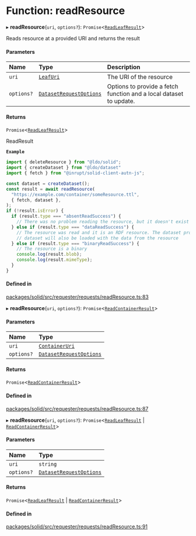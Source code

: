 # Function: readResource

▸ **readResource**(`uri`, `options?`): `Promise`\<[`ReadLeafResult`](../types/ReadLeafResult.md)\>

Reads resource at a provided URI and returns the result

#### Parameters

| Name | Type | Description |
| :------ | :------ | :------ |
| `uri` | [`LeafUri`](../types/LeafUri.md) | The URI of the resource |
| `options?` | [`DatasetRequestOptions`](../interfaces/DatasetRequestOptions.md) | Options to provide a fetch function and a local dataset to update. |

#### Returns

`Promise`\<[`ReadLeafResult`](../types/ReadLeafResult.md)\>

ReadResult

**`Example`**

```typescript
import { deleteResource } from "@ldo/solid";
import { createDataset } from "@ldo/dataset"
import { fetch } from "@inrupt/solid-client-autn-js";

const dataset = createDataset();
const result = await readResource(
  "https://example.com/container/someResource.ttl",
  { fetch, dataset },
);
if (!result.isError) {
  if (result.type === "absentReadSuccess") {
    // There was no problem reading the resource, but it doesn't exist
  } else if (result.type === "dataReadSuccess") {
    // The resource was read and it is an RDF resource. The dataset provided
    // dataset will also be loaded with the data from the resource
  } else if (result.type === "binaryReadSuccess") {
    // The resource is a binary
    console.log(result.blob);
    console.log(result.mimeType);
  }
}
```

#### Defined in

[packages/solid/src/requester/requests/readResource.ts:83](https://github.com/o-development/ldo/blob/b955d3b/packages/solid/src/requester/requests/readResource.ts#L83)

▸ **readResource**(`uri`, `options?`): `Promise`\<[`ReadContainerResult`](../types/ReadContainerResult.md)\>

#### Parameters

| Name | Type |
| :------ | :------ |
| `uri` | [`ContainerUri`](../types/ContainerUri.md) |
| `options?` | [`DatasetRequestOptions`](../interfaces/DatasetRequestOptions.md) |

#### Returns

`Promise`\<[`ReadContainerResult`](../types/ReadContainerResult.md)\>

#### Defined in

[packages/solid/src/requester/requests/readResource.ts:87](https://github.com/o-development/ldo/blob/b955d3b/packages/solid/src/requester/requests/readResource.ts#L87)

▸ **readResource**(`uri`, `options?`): `Promise`\<[`ReadLeafResult`](../types/ReadLeafResult.md) \| [`ReadContainerResult`](../types/ReadContainerResult.md)\>

#### Parameters

| Name | Type |
| :------ | :------ |
| `uri` | `string` |
| `options?` | [`DatasetRequestOptions`](../interfaces/DatasetRequestOptions.md) |

#### Returns

`Promise`\<[`ReadLeafResult`](../types/ReadLeafResult.md) \| [`ReadContainerResult`](../types/ReadContainerResult.md)\>

#### Defined in

[packages/solid/src/requester/requests/readResource.ts:91](https://github.com/o-development/ldo/blob/b955d3b/packages/solid/src/requester/requests/readResource.ts#L91)
